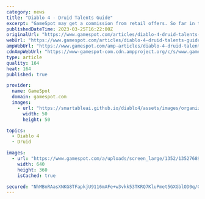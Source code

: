 ```yaml
---
category: news
title: "Diablo 4 - Druid Talents Guide"
excerpt: "GameSpot may get a commission from retail offers. So far in the Diablo 4 beta, the Druid has been a bit underwhelming for most players. While most find the Druid's skills enjoyable from strictly an ..."
publishedDateTime: 2023-03-25T16:22:00Z
originalUrl: "https://www.gamespot.com/articles/diablo-4-druid-talents-guide/1100-6512711/"
webUrl: "https://www.gamespot.com/articles/diablo-4-druid-talents-guide/1100-6512711/"
ampWebUrl: "https://www.gamespot.com/amp-articles/diablo-4-druid-talents-guide/1100-6512711/"
cdnAmpWebUrl: "https://www-gamespot-com.cdn.ampproject.org/c/s/www.gamespot.com/amp-articles/diablo-4-druid-talents-guide/1100-6512711/"
type: article
quality: 164
heat: 164
published: true

provider:
  name: GameSpot
  domain: gamespot.com
  images:
    - url: "https://smartableai.github.io/diablo4/assets/images/organizations/gamespot.com-50x50.jpg"
      width: 50
      height: 50

topics:
  - Diablo 4
  - Druid

images:
  - url: "https://www.gamespot.com/a/uploads/screen_large/1352/13527689/4114321-gameplay_d4_stronghold_v1.jpg"
    width: 640
    height: 360
    isCached: true

secured: "NhMBnRAasXNKG8TFapkjU9116mAFe+w3vkk53TKRQ7KluPmet5GXGblOD0q/GyePUC/OVtpGuKQGIbcy7QY05uQxG76w+m671l1mmxdf+/n5GueJg4C9GX8Wr+b2GVUwQx4rzzFStZy+QlPsQlrZtrC5yZG7aXmLeL2d5JPf8eU8b+sTwcWJeFyqUpijzTEyqf2Q0w4Wi69zzRO6zO/qU0XbIuh6sf5A6m7xvN0YxChA2u8eazf610s0OVS9KBPuPTV5WMYxWxEo1dwYT95WbALUhlPwSuT6Lai7L7VWWD2S8O7vGVln9pY28lBlLPJW3xOOqA4UHOAybvj60Mh47WmAp42zDnRUYUPnaRjegw4=;kZk7F1X4eBm1VWQr7m+LUw=="
---
```



